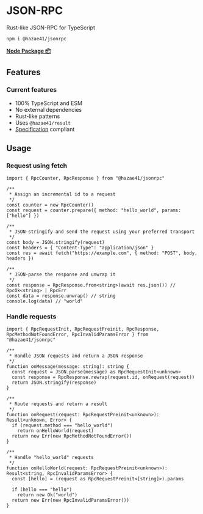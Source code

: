 # JSON-RPC

Rust-like JSON-RPC for TypeScript

```bash
npm i @hazae41/jsonrpc
```

[**Node Package 📦**](https://www.npmjs.com/package/@hazae41/jsonrpc)

## Features

### Current features
- 100% TypeScript and ESM
- No external dependencies
- Rust-like patterns
- Uses `@hazae41/result`
- [Specification](https://www.jsonrpc.org/specification) compliant

## Usage

### Request using fetch

```tsx
import { RpcCounter, RpcResponse } from "@hazae41/jsonrpc"

/**
 * Assign an incremental id to a request
 */
const counter = new RpcCounter()
const request = counter.prepare({ method: "hello_world", params: ["hello"] })

/**
 * JSON-stringify and send the request using your preferred transport
 */
const body = JSON.stringify(request)
const headers = { "Content-Type": "application/json" }
const res = await fetch("https://example.com", { method: "POST", body, headers })

/**
 * JSON-parse the response and unwrap it
 */
const response = RpcResponse.from<string>(await res.json()) // RpcOk<string> | RpcErr
const data = response.unwrap() // string
console.log(data) // "world"
```

### Handle requests

```tsx
import { RpcRequestInit, RpcRequestPreinit, RpcResponse, RpcMethodNotFoundError, RpcInvalidParamsError } from "@hazae41/jsonrpc"

/**
 * Handle JSON requests and return a JSON response
 */
function onMessage(message: string): string {
  const request = JSON.parse(message) as RpcRequestInit<unknown>
  const response = RpcResponse.rewrap(request.id, onRequest(request))
  return JSON.stringify(response)
}

/**
 * Route requests and return a result
 */
function onRequest(request: RpcRequestPreinit<unknown>): Result<unknown, Error> {
  if (request.method === "hello_world")
    return onHelloWorld(request)
  return new Err(new RpcMethodNotFoundError())
}

/**
 * Handle "hello_world" requests
 */
function onHelloWorld(request: RpcRequestPreinit<unknown>): Result<string, RpcInvalidParamsError> {
  const [hello] = (request as RpcRequestPreinit<[string]>).params

  if (hello === "hello")
    return new Ok("world")
  return new Err(new RpcInvalidParamsError())
}
```